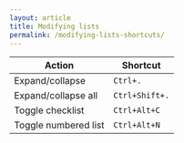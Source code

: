 ```yaml
---
layout: article
title: Modifying lists
permalink: /modifying-lists-shortcuts/
---
```


| Action               | Shortcut       |
|----------------------|----------------|
| Expand/collapse      | `Ctrl+.`       |
| Expand/collapse all  | `Ctrl+Shift+.` |
| Toggle checklist     | `Ctrl+Alt+C`   |
| Toggle numbered list | `Ctrl+Alt+N`   |